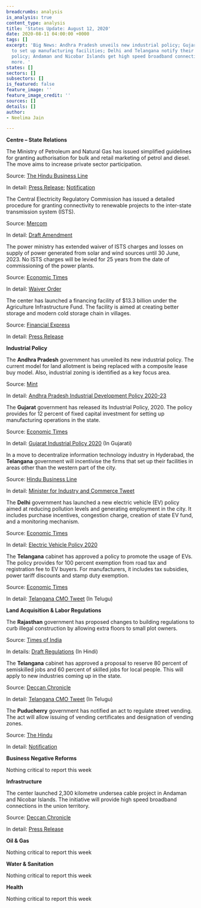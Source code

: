 ```yaml
---
breadcrumbs: analysis
is_analysis: true
content_type: analysis
title: 'States Update: August 12, 2020'
date: 2020-08-11 04:00:00 +0000
tags: []
excerpt: 'Big News: Andhra Pradesh unveils new industrial policy; Gujarat offers incentives
  to set up manufacturing facilities; Delhi and Telangana notify their electric vehicle
  policy; Andaman and Nicobar Islands get high speed broadband connectivity;  and
  more. '
states: []
sectors: []
subsectors: []
is_featured: false
feature_image: ''
feature_image_credit: ''
sources: []
details: []
author:
- Neelima Jain

---
```

**Centre – State Relations**

The Ministry of Petroleum and Natural Gas has issued simplified guidelines for granting authorisation for bulk and retail marketing of petrol and diesel. The move aims to increase private sector participation.

Source: [The Hindu Business Line](https://www.thehindubusinessline.com/economy/petroleum-ministry-simplifies-norms-for-bulk-petrol-diesel-sale/article32266682.ece)

In detail: [Press Release](https://pib.nic.in/PressReleasePage.aspx?PRID=1643283); [Notification](http://petroleum.nic.in/sites/default/files/Control%20Order.pdf)

The Central Electricity Regulatory Commission has issued a detailed procedure for granting connectivity to renewable projects to the inter-state transmission system (ISTS).

Source: [Mercom](https://mercomindia.com/cerc-blueprint-ists-renewable-projects/)

In detail: [Draft Amendment](http://www.cercind.gov.in/2020/draft_reg/Draft%20RE%20Connectivity%20Procedure.pdf)

The power ministry has extended waiver of ISTS charges and losses on supply of power generated from solar and wind sources until 30 June, 2023. No ISTS charges will be levied for 25 years from the date of commissioning of the power plants.

Source: [Economic Times](https://energy.economictimes.indiatimes.com/news/renewable/govt-grants-ists-waiver-extension-for-solar-wind-projects-until-june-2023/77390466)

In detail: [Waiver Order](https://powermin.nic.in/sites/default/files/webform/notices/Letter_dtd_5Aug_2020_reg_Waiver_of_ISTS_charges_and_losses.pdf)

The center has launched a financing facility of $13.3 billion under the Agriculture Infrastructure Fund. The facility is aimed at creating better storage and modern cold storage chain in villages.

Source: [Financial Express](http://financialexpress.com/economy/pm-modi-launches-financing-facility-of-rs-1-lakh-crore-under-agriculture-infrastructure-fund/2049574/)

In detail: [Press Release](https://pib.gov.in/PressReleasePage.aspx?PRID=1644529)

**Industrial Policy**

The **Andhra Pradesh** government has unveiled its new industrial policy. The current model for land allotment is being replaced with a composite lease buy model. Also, industrial zoning is identified as a key focus area.

Source: [Mint](https://www.livemint.com/news/india/andhra-govt-unveils-new-industrial-policy-identifies-10-thrust-areas-11597045676550.html)

In detail: [Andhra Pradesh Industrial Development Policy 2020-23](https://www.sakshi.com/sites/default/files/article_images/2020/08/10/ap_industrial_policy_brochure_01_final.pdf)

The **Gujarat** government has released its Industrial Policy, 2020. The policy provides for 12 percent of fixed capital investment for setting up manufacturing operations in the state.

Source: [Economic Times](https://economictimes.indiatimes.com/news/economy/policy/gujarat-announces-industrial-policy-2020-cm-vijay-rupani-says-it-will-make-the-state-atmanirbhar/articleshow/77410785.cms)

In detail: [Gujarat Industrial Policy 2020](https://www.scribd.com/document/471685126/Press-Note-Industrial-Policy-07082020-Gujarati) (In Gujarati)

In a move to decentralize information technology industry in Hyderabad, the **Telangana** government will incentivise the firms that set up their facilities in areas other than the western part of the city.

Source: [Hindu Business Line](https://www.thehindubusinessline.com/info-tech/telangana-launches-grid-policy-for-it-industry-development/article32283841.ece)

In detail: [Minister for Industry and Commerce Tweet](https://twitter.com/KTRTRS/status/1291088586196975617)

The **Delhi** government has launched a new electric vehicle (EV) policy aimed at reducing pollution levels and generating employment in the city. It includes purchase incentives, congestion charge, creation of state EV fund, and a monitoring mechanism.

Source: [Economic Times](https://auto.economictimes.indiatimes.com/news/industry/kejriwal-launches-delhi-electric-vehicle-policy-says-it-will-boost-economy/77410709)

In detail: [Electric Vehicle Policy 2020](https://transport.delhi.gov.in/sites/default/files/All-PDF/Delhi_Electric_Vehicles_Policy_2020.pdf)

The **Telangana** cabinet has approved a policy to promote the usage of EVs. The policy provides for 100 percent exemption from road tax and registration fee to EV buyers. For manufacturers, it includes tax subsidies, power tariff discounts and stamp duty exemption.

Source: [Economic Times](https://auto.economictimes.indiatimes.com/news/industry/telangana-govt-exempts-evs-from-road-tax-registration-fees-under-new-policy/77390154)

In detail: [Telangana CMO Tweet](https://twitter.com/TelanganaCMO/status/1291065945075494914?s=20) (In Telugu)

**Land Acquisition & Labor Regulations**

The **Rajasthan** government has proposed changes to building regulations to curb illegal construction by allowing extra floors to small plot owners.

Source: [Times of India](https://timesofindia.indiatimes.com/city/jaipur/extra-floors-and-smaller-farm-houses-to-boost-govt-revenue/articleshow/77402764.cms)

In details: [Draft Regulations](https://urban.rajasthan.gov.in/content/dam/raj/udh/udh%20department/pdf/News/PROPOSED%20RAJASTHAN%20URBAN%20AREAS%20BUILDING%20BYELAWS-2020%20%20Draft-VIII_28-07-2020_.pdf) (In Hindi)

The **Telangana** cabinet has approved a proposal to reserve 80 percent of semiskilled jobs and 60 percent of skilled jobs for local people. This will apply to new industries coming up in the state.

Source: [Deccan Chronicle](https://www.deccanchronicle.com/nation/current-affairs/060820/telangana-decides-to-reserve-majority-of-new-jobs-for-local-workers.html)

In detail: [Telangana CMO Tweet](https://twitter.com/TelanganaCMO/status/1291059509700382720?s=20) (In Telugu)

The **Puducherry** government has notified an act to regulate street vending. The act will allow issuing of vending certificates and designation of vending zones.

Source: [The Hindu](https://www.thehindu.com/news/cities/puducherry/puducherry-govt-notifies-act-to-regulate-street-vending/article32257673.ece)

In detail: [Notification](https://lad.py.gov.in/sites/default/files/go-ms-12.pdf)

**Business Negative Reforms**

Nothing critical to report this week

**Infrastructure**

The center launched 2,300 kilometre undersea cable project in Andaman and Nicobar Islands. The initiative will provide high speed broadband connections in the union territory.

Source: [Deccan Chronicle](https://www.deccanchronicle.com/business/in-other-news/100820/pm-launches-2300-km-undersea-cable-project-to-boost-andamans-internet.html)

In detail: [Press Release](https://pib.gov.in/PressReleasePage.aspx?PRID=1644067)

**Oil & Gas**

Nothing critical to report this week

**Water & Sanitation**

Nothing critical to report this week

**Health**

Nothing critical to report this week